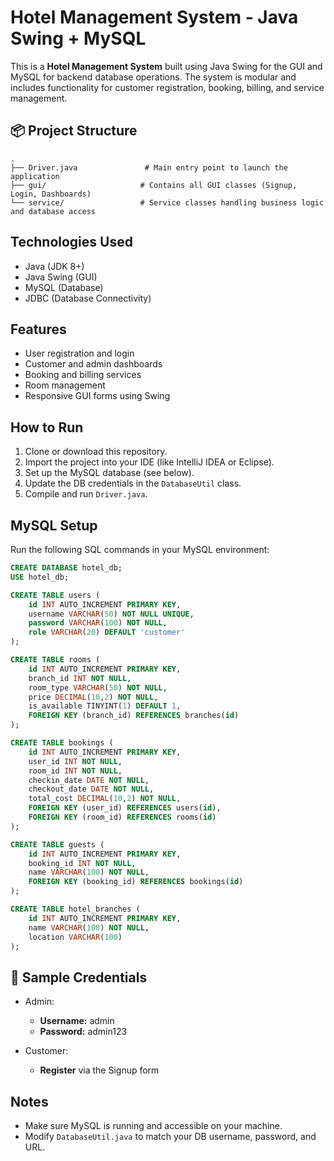# Hotel Management System - Java Swing + MySQL

This is a **Hotel Management System** built using Java Swing for the GUI and MySQL for backend database operations. The system is modular and includes functionality for customer registration, booking, billing, and service management.

## 📦 Project Structure

```
.
├── Driver.java               # Main entry point to launch the application
├── gui/                     # Contains all GUI classes (Signup, Login, Dashboards)
└── service/                 # Service classes handling business logic and database access
```

##  Technologies Used

- Java (JDK 8+)
- Java Swing (GUI)
- MySQL (Database)
- JDBC (Database Connectivity)

##  Features

- User registration and login
- Customer and admin dashboards
- Booking and billing services
- Room management
- Responsive GUI forms using Swing

##  How to Run

1. Clone or download this repository.
2. Import the project into your IDE (like IntelliJ IDEA or Eclipse).
3. Set up the MySQL database (see below).
4. Update the DB credentials in the `DatabaseUtil` class.
5. Compile and run `Driver.java`.

## MySQL Setup

Run the following SQL commands in your MySQL environment:

```sql
CREATE DATABASE hotel_db;
USE hotel_db;

CREATE TABLE users (
    id INT AUTO_INCREMENT PRIMARY KEY,
    username VARCHAR(50) NOT NULL UNIQUE,
    password VARCHAR(100) NOT NULL,
    role VARCHAR(20) DEFAULT 'customer'
);

CREATE TABLE rooms (
    id INT AUTO_INCREMENT PRIMARY KEY,
    branch_id INT NOT NULL,
    room_type VARCHAR(50) NOT NULL,
    price DECIMAL(10,2) NOT NULL,
    is_available TINYINT(1) DEFAULT 1,
    FOREIGN KEY (branch_id) REFERENCES branches(id)
);

CREATE TABLE bookings (
    id INT AUTO_INCREMENT PRIMARY KEY,
    user_id INT NOT NULL,
    room_id INT NOT NULL,
    checkin_date DATE NOT NULL,
    checkout_date DATE NOT NULL,
    total_cost DECIMAL(10,2) NOT NULL,
    FOREIGN KEY (user_id) REFERENCES users(id),
    FOREIGN KEY (room_id) REFERENCES rooms(id)
);

CREATE TABLE guests (
    id INT AUTO_INCREMENT PRIMARY KEY,
    booking_id INT NOT NULL,
    name VARCHAR(100) NOT NULL,
    FOREIGN KEY (booking_id) REFERENCES bookings(id)
);

CREATE TABLE hotel_branches (
    id INT AUTO_INCREMENT PRIMARY KEY,
    name VARCHAR(100) NOT NULL,
    location VARCHAR(100)
);

```

## 🔐 Sample Credentials

- Admin:
  - **Username:** admin
  - **Password:** admin123

- Customer:
  - **Register** via the Signup form

## Notes

- Make sure MySQL is running and accessible on your machine.
- Modify `DatabaseUtil.java` to match your DB username, password, and URL.
